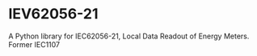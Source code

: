 
# IEV62056-21


A Python library for IEC62056-21, Local Data Readout of Energy Meters. Former IEC1107
